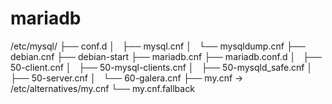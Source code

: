 # mariadb

/etc/mysql/
├── conf.d
│   ├── mysql.cnf
│   └── mysqldump.cnf
├── debian.cnf
├── debian-start
├── mariadb.cnf
├── mariadb.conf.d
│   ├── 50-client.cnf
│   ├── 50-mysql-clients.cnf
│   ├── 50-mysqld_safe.cnf
│   ├── 50-server.cnf
│   └── 60-galera.cnf
├── my.cnf -> /etc/alternatives/my.cnf
└── my.cnf.fallback

